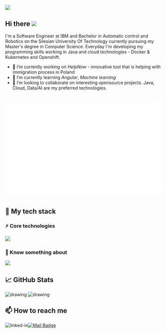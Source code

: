 ![](https://www.aesdes.org/wp-content/uploads/2021/01/efb04e6f0baea1928e6f8dbcf626a7c7.png)

## Hi there <img src="https://media.giphy.com/media/hvRJCLFzcasrR4ia7z/giphy.gif" width="30px"/>

I'm a Software Engineer at IBM and Bachelor in Automatic control and Robotics on the Silesian University Of Technology currently pursuing my Master's degree in Computer Science.
Everyday I'm developing my programming skills working in Java and cloud technologies - Docker & Kubernetes and Openshift.

- 🔭 I’m currently working on _HelpNow_ - innovative tool that is helping with immigration process in Poland
- 🌱 I’m currently learning _Angular_, _Machine learning_
- 👯 I’m looking to collaborate on interesting opensource projects. Java, Cloud, Data/AI are my preferred technologies.
<br>


<div class="image-container">
  <img src="metrics.plugin.languages.indepth.svg" alt=""/>
  <img align="top" src="metrics.plugin.languages.recent.svg" alt="" class="second-image"/>
</div>

<br>

</div>

## 🧬 My tech stack
### ⚡ Core technologies

<a href="https://skillicons.dev">
  <img src="https://skillicons.dev/icons?i=java,spring,docker,kubernetes,openshift,mysql,bash,maven,git,idea" />
</a>

<br>

### 🔮 Know something about

<a href="https://skillicons.dev">
  <img src="https://skillicons.dev/icons?i=angular,css,html,ts,go,c" />
</a>


<br>

## 📈 GitHub Stats


<img src="https://github-readme-stats.vercel.app/api?username=tojoos&card_width=400&show_icons=true&count_private=true&include_all_commits=true&hide_border=true&theme=radical&hide_title=true" alt="drawing" width="438"/> <img src="https://streak-stats.demolab.com?user=tojoos&theme=radical&hide_border=true" alt="drawing" width="420"/>


## 📫 How to reach me
[<img align="left" alt="linked-in" src="https://img.shields.io/badge/linkedin-%230077B5.svg?&style=for-the-badge&logo=linkedin&logoColor=white"/>](https://www.linkedin.com/in/jan-olszówka-051b54209/) 
[<img src="https://img.shields.io/badge/Mail-005FF9?logo=maildotru&logoColor=fff&style=for-the-badge" alt="Mail Badge">](mailto:olszowkabusiness@gmail.com) 
